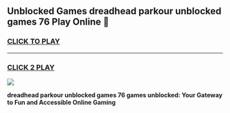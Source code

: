 
## Unblocked Games dreadhead parkour unblocked games 76 Play Online 👋
<h3>
<a href="https://news.freeplayer.one?title=dreadhead_parkour_unblocked_games_76&ref=17F">CLICK TO PLAY</a></h3>
<hr>

<h3>
<a href="https://news.freeplayer.one?title=dreadhead_parkour_unblocked_games_76&ref=17F">CLICK 2 PLAY</a>
  
</h3>

<a href="https://news.freeplayer.one?title=dreadhead_parkour_unblocked_games_76&ref=17F/"><img src="https://clearcache.store/games.png"></a>


**dreadhead parkour unblocked games 76 games unblocked: Your Gateway to Fun and Accessible Online Gaming**
